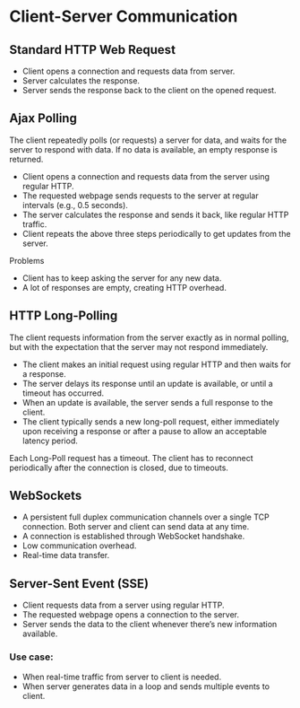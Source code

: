 # Client-Server Communication

## Standard HTTP Web Request

- Client opens a connection and requests data from server.
- Server calculates the response.
- Server sends the response back to the client on the opened request.
## Ajax Polling

The client repeatedly polls (or requests) a server for data, and waits for the server to respond with data. If no data is available, an empty response is returned.

- Client opens a connection and requests data from the server using regular HTTP.
- The requested webpage sends requests to the server at regular intervals (e.g., 0.5 seconds).
- The server calculates the response and sends it back, like regular HTTP traffic.
- Client repeats the above three steps periodically to get updates from the server.

Problems

- Client has to keep asking the server for any new data.
- A lot of responses are empty, creating HTTP overhead.
## HTTP Long-Polling

The client requests information from the server exactly as in normal polling, but with the expectation that the server may not respond immediately.

- The client makes an initial request using regular HTTP and then waits for a response.
- The server delays its response until an update is available, or until a timeout has occurred.
- When an update is available, the server sends a full response to the client.
- The client typically sends a new long-poll request, either immediately upon receiving a response or after a pause to allow an acceptable latency period.

Each Long-Poll request has a timeout. The client has to reconnect periodically after the connection is closed, due to timeouts.

## WebSockets

- A persistent full duplex communication channels over a single TCP connection. Both server and client can send data at any time.
- A connection is established through WebSocket handshake.
- Low communication overhead.
- Real-time data transfer.
## Server-Sent Event (SSE)

- Client requests data from a server using regular HTTP.
- The requested webpage opens a connection to the server.
- Server sends the data to the client whenever there’s new information available.

### Use case:
- When real-time traffic from server to client is needed.
- When server generates data in a loop and sends multiple events to client.